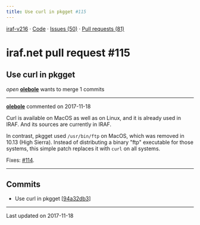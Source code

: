 ```yaml
---
title: Use curl in pkgget #115
---
```


[iraf-v216](/iraf-v216) · [Code](https://github.com/iraf-community/iraf/tree/iraf-v216) · [Issues (50)](/iraf-v216/issues) · [Pull requests (81)](/iraf-v216/issues/pulls)

# iraf.net pull request #115
## Use curl in pkgget
*open* **[olebole](https://github.com/olebole)** wants to merge 1 commits

- - - -

**[olebole](https://github.com/olebole)** commented on 2017-11-18

Curl is available on MacOS as well as on Linux, and it is already used in IRAF. And its sources are currently in IRAF.  
  
In contrast, pkgget used `/usr/bin/ftp` on MacOS, which was removed in 10.13 (High Sierra). Instead of distributing a binary "ftp" executable for those systems, this simple patch replaces it with `curl` on all systems.  
  
Fixes: [#114](https://iraf-community.github.io/iraf-v216/issues/114).
- - - -

## Commits

* Use curl in pkgget [[94a32db3](https://github.com/iraf-community/iraf/commit/94a32db3aff06cc6395a5250a345be28eea68695)]

- - - -

Last updated on 2017-11-18
